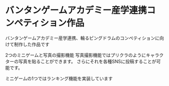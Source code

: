 # バンタンゲームアカデミー産学連携コンペティション作品
バンタンゲームアカデミー産学連携、輪るピングドラムのコンペティションに向けて制作した作品です

2つのミニゲームと写真の撮影機能
写真撮影機能ではプリクラのようにキャラクターの写真を貼ることができます。
さらにそれを各種SNSに投稿することが可能です。

ミニゲームの1つではランキング機能を実装しています
